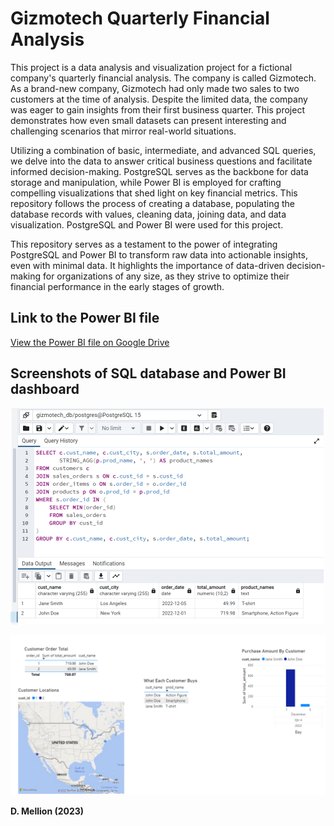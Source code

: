 # Gizmotech Quarterly Financial Analysis

This project is a data analysis and visualization project for a fictional company's quarterly financial analysis. The company is called Gizmotech. As a brand-new company, Gizmotech had only made two sales to two customers at the time of analysis. Despite the limited data, the company was eager to gain insights from their first business quarter. This project demonstrates how even small datasets can present interesting and challenging scenarios that mirror real-world situations. 

Utilizing a combination of basic, intermediate, and advanced SQL queries, we delve into the data to answer critical business questions and facilitate informed decision-making. PostgreSQL serves as the backbone for data storage and manipulation, while Power BI is employed for crafting compelling visualizations that shed light on key financial metrics. This repository follows the process of creating a database, populating the database records with values, cleaning data, joining data, and data visualization. PostgreSQL and Power BI were used for this project.

This repository serves as a testament to the power of integrating PostgreSQL and Power BI to transform raw data into actionable insights, even with minimal data. It highlights the importance of data-driven decision-making for organizations of any size, as they strive to optimize their financial performance in the early stages of growth.

## Link to the Power BI file

[View the Power BI file on Google Drive](https://drive.google.com/file/d/15VnKDIT2kGmn46Q-TFTdb46cER1GZ8Cq/view?usp=sharing)

## Screenshots of SQL database and Power BI dashboard

![SQL Image](https://github.com/Mellion/Gizmotech_quarterly/blob/main/images/sql_code.png?raw=true)

![Dashboard Image](https://github.com/Mellion/Gizmotech_quarterly/blob/main/images/dashboard.png?raw=true)

**D. Mellion (2023)**
